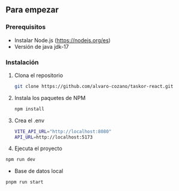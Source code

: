 ## Para empezar

### Prerequisitos

- Instalar Node.js (https://nodejs.org/es)
- Versión de java jdk-17

### Instalación

1. Clona el repositorio

   ```sh
   git clone https://github.com/alvaro-cozano/taskor-react.git
   ```

2. Instala los paquetes de NPM

   ```sh
   npm install
   ```

3. Crea el .env

   ```sh
   VITE_API_URL="http://localhost:8080"
   API_URL=http://localhost:5173
   ```

4.  Ejecuta el proyecto

   ```sh
   npm run dev
   ```

   - Base de datos local

   ```sh
   pnpm run start
   ```